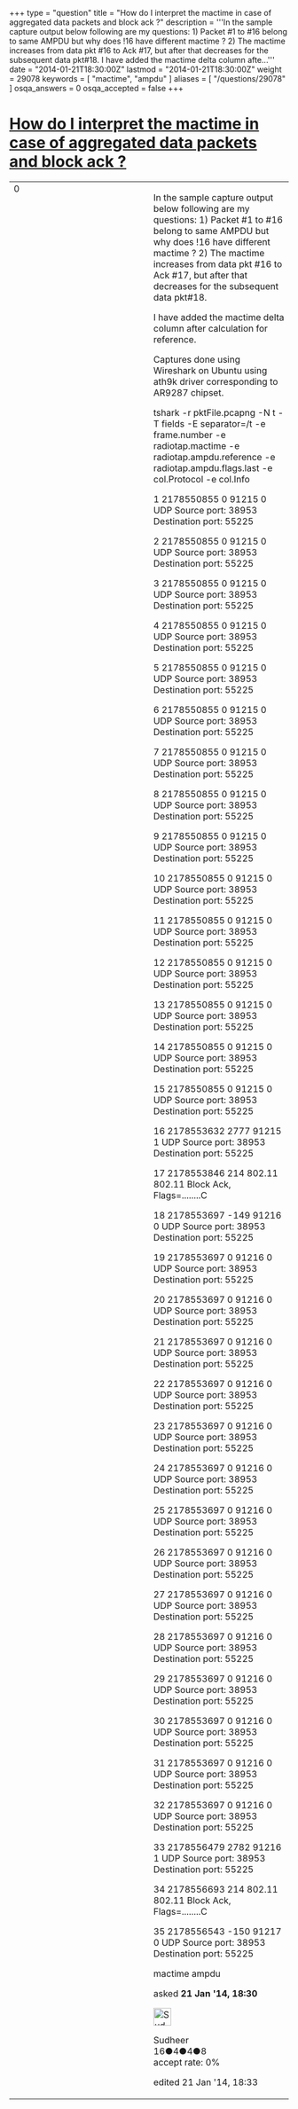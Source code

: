 +++
type = "question"
title = "How do I interpret the mactime in case of aggregated data packets and block ack ?"
description = '''In the sample capture output below following are my questions: 1) Packet #1 to #16 belong to same AMPDU but why does !16 have different mactime ? 2) The mactime increases from data pkt #16 to Ack #17, but after that decreases for the subsequent data pkt#18. I have added the mactime delta column afte...'''
date = "2014-01-21T18:30:00Z"
lastmod = "2014-01-21T18:30:00Z"
weight = 29078
keywords = [ "mactime", "ampdu" ]
aliases = [ "/questions/29078" ]
osqa_answers = 0
osqa_accepted = false
+++

<div class="headNormal">

# [How do I interpret the mactime in case of aggregated data packets and block ack ?](/questions/29078/how-do-i-interpret-the-mactime-in-case-of-aggregated-data-packets-and-block-ack)

</div>

<div id="main-body">

<div id="askform">

<table id="question-table" style="width:100%;"><colgroup><col style="width: 50%" /><col style="width: 50%" /></colgroup><tbody><tr class="odd"><td style="width: 30px; vertical-align: top"><div class="vote-buttons"><div id="post-29078-score" class="post-score" title="current number of votes">0</div><div id="favorite-count" class="favorite-count"></div></div></td><td><div id="item-right"><div class="question-body"><p>In the sample capture output below following are my questions: 1) Packet #1 to #16 belong to same AMPDU but why does !16 have different mactime ? 2) The mactime increases from data pkt #16 to Ack #17, but after that decreases for the subsequent data pkt#18.</p><p>I have added the mactime delta column after calculation for reference.</p><p>Captures done using Wireshark on Ubuntu using ath9k driver corresponding to AR9287 chipset.</p><p>tshark -r pktFile.pcapng -N t -T fields -E separator=/t -e frame.number -e radiotap.mactime -e radiotap.ampdu.reference -e radiotap.ampdu.flags.last -e col.Protocol -e col.Info</p><p>1 2178550855 0 91215 0 UDP Source port: 38953 Destination port: 55225</p><p>2 2178550855 0 91215 0 UDP Source port: 38953 Destination port: 55225</p><p>3 2178550855 0 91215 0 UDP Source port: 38953 Destination port: 55225</p><p>4 2178550855 0 91215 0 UDP Source port: 38953 Destination port: 55225</p><p>5 2178550855 0 91215 0 UDP Source port: 38953 Destination port: 55225</p><p>6 2178550855 0 91215 0 UDP Source port: 38953 Destination port: 55225</p><p>7 2178550855 0 91215 0 UDP Source port: 38953 Destination port: 55225</p><p>8 2178550855 0 91215 0 UDP Source port: 38953 Destination port: 55225</p><p>9 2178550855 0 91215 0 UDP Source port: 38953 Destination port: 55225</p><p>10 2178550855 0 91215 0 UDP Source port: 38953 Destination port: 55225</p><p>11 2178550855 0 91215 0 UDP Source port: 38953 Destination port: 55225</p><p>12 2178550855 0 91215 0 UDP Source port: 38953 Destination port: 55225</p><p>13 2178550855 0 91215 0 UDP Source port: 38953 Destination port: 55225</p><p>14 2178550855 0 91215 0 UDP Source port: 38953 Destination port: 55225</p><p>15 2178550855 0 91215 0 UDP Source port: 38953 Destination port: 55225</p><p>16 2178553632 2777 91215 1 UDP Source port: 38953 Destination port: 55225</p><p>17 2178553846 214 802.11 802.11 Block Ack, Flags=........C</p><p>18 2178553697 -149 91216 0 UDP Source port: 38953 Destination port: 55225</p><p>19 2178553697 0 91216 0 UDP Source port: 38953 Destination port: 55225</p><p>20 2178553697 0 91216 0 UDP Source port: 38953 Destination port: 55225</p><p>21 2178553697 0 91216 0 UDP Source port: 38953 Destination port: 55225</p><p>22 2178553697 0 91216 0 UDP Source port: 38953 Destination port: 55225</p><p>23 2178553697 0 91216 0 UDP Source port: 38953 Destination port: 55225</p><p>24 2178553697 0 91216 0 UDP Source port: 38953 Destination port: 55225</p><p>25 2178553697 0 91216 0 UDP Source port: 38953 Destination port: 55225</p><p>26 2178553697 0 91216 0 UDP Source port: 38953 Destination port: 55225</p><p>27 2178553697 0 91216 0 UDP Source port: 38953 Destination port: 55225</p><p>28 2178553697 0 91216 0 UDP Source port: 38953 Destination port: 55225</p><p>29 2178553697 0 91216 0 UDP Source port: 38953 Destination port: 55225</p><p>30 2178553697 0 91216 0 UDP Source port: 38953 Destination port: 55225</p><p>31 2178553697 0 91216 0 UDP Source port: 38953 Destination port: 55225</p><p>32 2178553697 0 91216 0 UDP Source port: 38953 Destination port: 55225</p><p>33 2178556479 2782 91216 1 UDP Source port: 38953 Destination port: 55225</p><p>34 2178556693 214 802.11 802.11 Block Ack, Flags=........C</p><p>35 2178556543 -150 91217 0 UDP Source port: 38953 Destination port: 55225</p></div><div id="question-tags" class="tags-container tags">mactime ampdu</div><div id="question-controls" class="post-controls"></div><div class="post-update-info-container"><div class="post-update-info post-update-info-user"><p>asked <strong>21 Jan '14, 18:30</strong></p><img src="https://secure.gravatar.com/avatar/43e2d9c38f7fe55143e0606580e503bf?s=32&amp;d=identicon&amp;r=g" class="gravatar" width="32" height="32" alt="Sudheer&#39;s gravatar image" /><p>Sudheer<br />
<span class="score" title="16 reputation points">16</span><span title="4 badges"><span class="badge1">●</span><span class="badgecount">4</span></span><span title="4 badges"><span class="silver">●</span><span class="badgecount">4</span></span><span title="8 badges"><span class="bronze">●</span><span class="badgecount">8</span></span><br />
<span class="accept_rate" title="Rate of the user&#39;s accepted answers">accept rate:</span> <span title="Sudheer has no accepted answers">0%</span></p></div><div class="post-update-info post-update-info-edited"><p>edited 21 Jan '14, 18:33</p></div></div><div id="comments-container-29078" class="comments-container"></div><div id="comment-tools-29078" class="comment-tools"></div><div class="clear"></div><div id="comment-29078-form-container" class="comment-form-container"></div><div class="clear"></div></div></td></tr></tbody></table>

</div>

</div>

